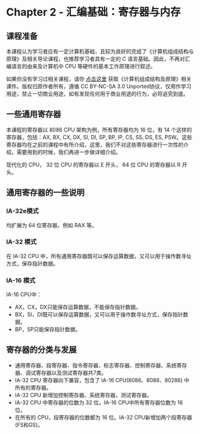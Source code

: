 # Chapter 2 - 汇编基础：寄存器与内存

## 课程准备

本课程认为学习者应有一定计算机基础，且较为良好的完成了《计算机组成结构与原理》及相关导论课程，也推荐学习者具有一定的 C 语言基础。因此，不再对汇编语言的由来及计算机中 CPU 等硬件的基本工作原理进行叙述。

如果你没有学习过相关课程，请你 [点击这里](../assets/binary/computerconcept.7z) 获取《计算机组成结构及原理》相关课件。版权归原作者所有，遵循 CC BY-NC-SA 3.0 Unported协议，仅用作学习用途，禁止一切商业用途，如有发现任何用于商业用途的行为，必将追究到底。

## 一些通用寄存器

本课程的寄存器以 8086 CPU 架构为例，所有寄存器均为 16 位，有 14 个这样的寄存器，包括：AX, BX, CX, DX, SI, DI, SP, BP, IP, CS, SS, DS, ES, PSW。这些寄存器均在之前的课程中有所介绍，这里，我们不对这些寄存器进行一次性的介绍，需要用到的时候，我们再进一步做详细介绍。

现代化的 CPU， 32 位 CPU 的寄存器以 E 开头， 64 位 CPU 的寄存器以 R 开头。

## 通用寄存器的一些说明

### IA-32e模式

均扩展为 64 位寄存器，例如 RAX 等。

### IA-32 模式

在 IA-32 CPU 中，所有通用寄存器既可以保存运算数据，又可以用于操作数寻址方式，保存指针数据。

### IA-16 模式

IA-16 CPU中：

- AX，CX，DX只能保存运算数据，不能保存指针数据。
- BX，SI，DI既可以保存运算数据，又可以用于操作数寻址方式，保存指针数据。
- BP，SP只能保存指针数据。

## 寄存器的分类与发展

- 通用寄存器、段寄存器、指令寄存器、标志寄存器、控制寄存器、系统寄存器、调试寄存器以及测试寄存器共7类。
- IA-32 CPU 寄存器向下兼容，包含了 IA-16 CPU(8086、8088、80286) 中所有的寄存器。
- IA-32 CPU 新增加控制寄存器、系统寄存器，测试寄存器。
- IA-32 CPU 中寄存器的位数为 32 位。IA-16 CPU中所有寄存器位数为 16 位。
- 在所有的 CPU，段寄存器的位数都为 16 位。IA-32 CPU新增加两个段寄存器(FS和GS)。
